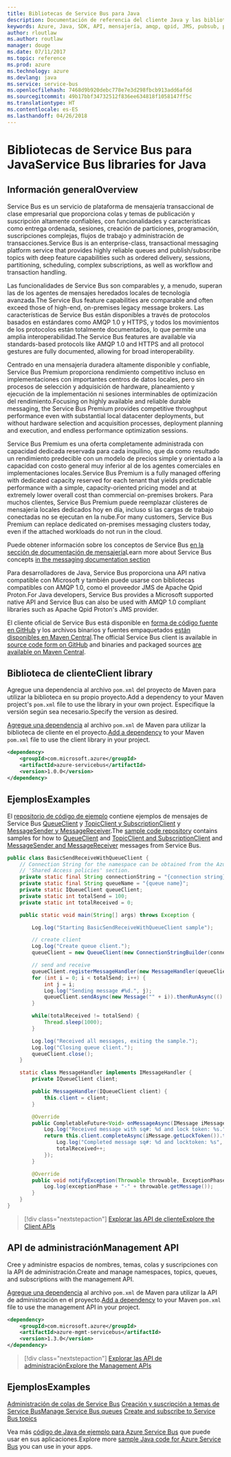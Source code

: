 ```yaml
---
title: Bibliotecas de Service Bus para Java
description: Documentación de referencia del cliente Java y las bibliotecas de administración de Service Bus para Java
keywords: Azure, Java, SDK, API, mensajería, amqp, qpid, JMS, pubsub, pub-sub, agente de mensajes
author: rloutlaw
ms.author: routlaw
manager: douge
ms.date: 07/11/2017
ms.topic: reference
ms.prod: azure
ms.technology: azure
ms.devlang: java
ms.service: service-bus
ms.openlocfilehash: 7468d9b920debc778e7e3d298fbcb913add6afdd
ms.sourcegitcommit: 49b17bbf34732512f836ee634818f1058147ff5c
ms.translationtype: HT
ms.contentlocale: es-ES
ms.lasthandoff: 04/26/2018
---
```

# <a name="service-bus-libraries-for-java"></a><span data-ttu-id="e1af4-104">Bibliotecas de Service Bus para Java</span><span class="sxs-lookup"><span data-stu-id="e1af4-104">Service Bus libraries for Java</span></span>

## <a name="overview"></a><span data-ttu-id="e1af4-105">Información general</span><span class="sxs-lookup"><span data-stu-id="e1af4-105">Overview</span></span>

<span data-ttu-id="e1af4-106">Service Bus es un servicio de plataforma de mensajería transaccional de clase empresarial que proporciona colas y temas de publicación y suscripción altamente confiables, con funcionalidades y características como entrega ordenada, sesiones, creación de particiones, programación, suscripciones complejas, flujos de trabajo y administración de transacciones.</span><span class="sxs-lookup"><span data-stu-id="e1af4-106">Service Bus is an enterprise-class, transactional messaging platform service that provides highly reliable queues and publish/subscribe topics with deep feature capabilities such as ordered delivery, sessions, partitioning, scheduling, complex subscriptions, as well as workflow and transaction handling.</span></span>

<span data-ttu-id="e1af4-107">Las funcionalidades de Service Bus son comparables y, a menudo, superan las de los agentes de mensajes heredados locales de tecnología avanzada.</span><span class="sxs-lookup"><span data-stu-id="e1af4-107">The Service Bus feature capabilities are comparable and often exceed those of high-end, on-premises legacy message brokers.</span></span> <span data-ttu-id="e1af4-108">Las características de Service Bus están disponibles a través de protocolos basados en estándares como AMQP 1.0 y HTTPS, y todos los movimientos de los protocolos están totalmente documentados, lo que permite una amplia interoperabilidad.</span><span class="sxs-lookup"><span data-stu-id="e1af4-108">The Service Bus features are available via standards-based protocols like AMQP 1.0 and HTTPS and all protocol gestures are fully documented, allowing for broad interoperability.</span></span> 

<span data-ttu-id="e1af4-109">Centrado en una mensajería duradera altamente disponible y confiable, Service Bus Premium proporciona rendimiento competitivo incluso en implementaciones con importantes centros de datos locales, pero sin procesos de selección y adquisición de hardware, planeamiento y ejecución de la implementación ni sesiones interminables de optimización del rendimiento.</span><span class="sxs-lookup"><span data-stu-id="e1af4-109">Focusing on highly available and reliable durable messaging, the Service Bus Premium provides competitive throughput performance even with substantial local datacenter deployments, but without hardware selection and acquisition processes, deployment planning and execution, and endless performance optimization sessions.</span></span> 

<span data-ttu-id="e1af4-110">Service Bus Premium es una oferta completamente administrada con capacidad dedicada reservada para cada inquilino, que da como resultado un rendimiento predecible con un modelo de precios simple y orientado a la capacidad con costo general muy inferior al de los agentes comerciales en implementaciones locales.</span><span class="sxs-lookup"><span data-stu-id="e1af4-110">Service Bus Premium is a fully managed offering with dedicated capacity reserved for each tenant that yields predictable performance with a simple, capacity-oriented pricing model and at extremely lower overall cost than commercial on-premises brokers.</span></span> <span data-ttu-id="e1af4-111">Para muchos clientes, Service Bus Premium puede reemplazar clústeres de mensajería locales dedicados hoy en día, incluso si las cargas de trabajo conectadas no se ejecutan en la nube.</span><span class="sxs-lookup"><span data-stu-id="e1af4-111">For many customers, Service Bus Premium can replace dedicated on-premises messaging clusters today, even if the attached workloads do not run in the cloud.</span></span> 

<span data-ttu-id="e1af4-112">Puede obtener información sobre los conceptos de Service Bus [en la sección de documentación de mensajería](https://docs.microsoft.com/azure/service-bus-messaging/)</span><span class="sxs-lookup"><span data-stu-id="e1af4-112">Learn more about Service Bus concepts [in the messaging documentation section](https://docs.microsoft.com/azure/service-bus-messaging/)</span></span> 

<span data-ttu-id="e1af4-113">Para desarrolladores de Java, Service Bus proporciona una API nativa compatible con Microsoft y también puede usarse con bibliotecas compatibles con AMQP 1.0, como el proveedor JMS de Apache Qpid Proton.</span><span class="sxs-lookup"><span data-stu-id="e1af4-113">For Java developers, Service Bus provides a Microsoft supported native API and Service Bus can also be used with AMQP 1.0 compliant libraries such as Apache Qpid Proton's JMS provider.</span></span>

<span data-ttu-id="e1af4-114">El cliente oficial de Service Bus está disponible en [forma de código fuente en GitHub](https://github.com/azure/azure-service-bus-java) y los archivos binarios y fuentes empaquetados [están disponibles en Maven Central](http://search.maven.org/#search%7Cga%7C1%7Ca%3A%22azure-servicebus%22).</span><span class="sxs-lookup"><span data-stu-id="e1af4-114">The official Service Bus client is available in [source code form on GitHub](https://github.com/azure/azure-service-bus-java) and binaries and packaged sources [are available on Maven Central](http://search.maven.org/#search%7Cga%7C1%7Ca%3A%22azure-servicebus%22).</span></span> 


## <a name="client-library"></a><span data-ttu-id="e1af4-115">Biblioteca de cliente</span><span class="sxs-lookup"><span data-stu-id="e1af4-115">Client library</span></span>


<span data-ttu-id="e1af4-116">Agregue una dependencia al archivo `pom.xml` del proyecto de Maven para utilizar la biblioteca en su propio proyecto.</span><span class="sxs-lookup"><span data-stu-id="e1af4-116">Add a dependency to your Maven project's `pom.xml` file to use the library in your own project.</span></span> <span data-ttu-id="e1af4-117">Especifique la versión según sea necesario.</span><span class="sxs-lookup"><span data-stu-id="e1af4-117">Specify the version as desired.</span></span>

<span data-ttu-id="e1af4-118">[Agregue una dependencia](https://maven.apache.org/guides/getting-started/index.html#How_do_I_use_external_dependencies) al archivo `pom.xml` de Maven para utilizar la biblioteca de cliente en el proyecto.</span><span class="sxs-lookup"><span data-stu-id="e1af4-118">[Add a dependency](https://maven.apache.org/guides/getting-started/index.html#How_do_I_use_external_dependencies) to your Maven `pom.xml` file to use the client library in your project.</span></span>   

```XML
<dependency>
    <groupId>com.microsoft.azure</groupId>
    <artifactId>azure-servicebus</artifactId>
    <version>1.0.0</version>
</dependency>
```

## <a name="examples"></a><span data-ttu-id="e1af4-119">Ejemplos</span><span class="sxs-lookup"><span data-stu-id="e1af4-119">Examples</span></span>

<span data-ttu-id="e1af4-120">El [repositorio de código de ejemplo](https://github.com/Azure/azure-service-bus/blob/master/samples/Java/) contiene ejemplos de mensajes de Service Bus [QueueClient](https://github.com/Azure/azure-service-bus/blob/master/samples/Java/src/com/microsoft/azure/servicebus/samples/BasicSendReceiveWithQueueClient.java) y [TopicClient y SubscriptionClient](https://github.com/Azure/azure-service-bus/blob/master/samples/Java/src/com/microsoft/azure/servicebus/samples/BasicSendReceiveWithTopicSubscriptionClient.java) y [MessageSender y MessageReceiver](https://github.com/Azure/azure-service-bus/blob/master/samples/Java/src/com/microsoft/azure/servicebus/samples/SendReceiveWithMessageSenderReceiver.java).</span><span class="sxs-lookup"><span data-stu-id="e1af4-120">The [sample code repository](https://github.com/Azure/azure-service-bus/blob/master/samples/Java/) contains samples for how to [QueueClient](https://github.com/Azure/azure-service-bus/blob/master/samples/Java/src/com/microsoft/azure/servicebus/samples/BasicSendReceiveWithQueueClient.java) and [TopicClient and SubscriptionClient](https://github.com/Azure/azure-service-bus/blob/master/samples/Java/src/com/microsoft/azure/servicebus/samples/BasicSendReceiveWithTopicSubscriptionClient.java) and [MessageSender and MessageReceiver](https://github.com/Azure/azure-service-bus/blob/master/samples/Java/src/com/microsoft/azure/servicebus/samples/SendReceiveWithMessageSenderReceiver.java) messages from Service Bus.</span></span>


```java
public class BasicSendReceiveWithQueueClient {
    // Connection String for the namespace can be obtained from the Azure portal under the
    // 'Shared Access policies' section.
    private static final String connectionString = "{connection string}";
    private static final String queueName = "{queue name}";
    private static IQueueClient queueClient;
    private static int totalSend = 100;
    private static int totalReceived = 0;

    public static void main(String[] args) throws Exception {

        Log.log("Starting BasicSendReceiveWithQueueClient sample");

        // create client
        Log.log("Create queue client.");
        queueClient = new QueueClient(new ConnectionStringBuilder(connectionString, queueName), ReceiveMode.PeekLock);

        // send and receive
        queueClient.registerMessageHandler(new MessageHandler(queueClient), new MessageHandlerOptions(1, false, Duration.ofMinutes(1)));
        for (int i = 0; i < totalSend; i++) {
            int j = i;
            Log.log("Sending message #%d.", j);
            queueClient.sendAsync(new Message("" + i)).thenRunAsync(() -> { Log.log("Sent message #%d.", j);});
        }

        while(totalReceived != totalSend) {
            Thread.sleep(1000);
        }

        Log.log("Received all messages, exiting the sample.");
        Log.log("Closing queue client.");
        queueClient.close();
    }

    static class MessageHandler implements IMessageHandler {
        private IQueueClient client;

        public MessageHandler(IQueueClient client) {
            this.client = client;
        }

        @Override
        public CompletableFuture<Void> onMessageAsync(IMessage iMessage) {
            Log.log("Received message with sq#: %d and lock token: %s.", iMessage.getSequenceNumber(), iMessage.getLockToken());
            return this.client.completeAsync(iMessage.getLockToken()).thenRunAsync(() -> {
                Log.log("Completed message sq#: %d and locktoken: %s", iMessage.getSequenceNumber(), iMessage.getLockToken());
                totalReceived++;
            });
        }

        @Override
        public void notifyException(Throwable throwable, ExceptionPhase exceptionPhase) {
            Log.log(exceptionPhase + "-" + throwable.getMessage());
        }
    }
}
```

> [!div class="nextstepaction"]
> [<span data-ttu-id="e1af4-121">Explorar las API de cliente</span><span class="sxs-lookup"><span data-stu-id="e1af4-121">Explore the Client APIs</span></span>](/java/api/overview/azure/servicebus/client)

## <a name="management-api"></a><span data-ttu-id="e1af4-122">API de administración</span><span class="sxs-lookup"><span data-stu-id="e1af4-122">Management API</span></span>

<span data-ttu-id="e1af4-123">Cree y administre espacios de nombres, temas, colas y suscripciones con la API de administración.</span><span class="sxs-lookup"><span data-stu-id="e1af4-123">Create and manage namespaces, topics, queues, and subscriptions with the management API.</span></span>

<span data-ttu-id="e1af4-124">[Agregue una dependencia](https://maven.apache.org/guides/getting-started/index.html#How_do_I_use_external_dependencies) al archivo `pom.xml` de Maven para utilizar la API de administración en el proyecto.</span><span class="sxs-lookup"><span data-stu-id="e1af4-124">[Add a dependency](https://maven.apache.org/guides/getting-started/index.html#How_do_I_use_external_dependencies) to your Maven `pom.xml` file to use the management API in your project.</span></span>  

```XML
<dependency>
    <groupId>com.microsoft.azure</groupId>
    <artifactId>azure-mgmt-servicebus</artifactId>
    <version>1.3.0</version>
</dependency>
```

> [!div class="nextstepaction"]
> [<span data-ttu-id="e1af4-125">Explorar las API de administración</span><span class="sxs-lookup"><span data-stu-id="e1af4-125">Explore the Management APIs</span></span>](/java/api/overview/azure/servicebus/management)


## <a name="examples"></a><span data-ttu-id="e1af4-126">Ejemplos</span><span class="sxs-lookup"><span data-stu-id="e1af4-126">Examples</span></span>

<span data-ttu-id="e1af4-127">[Administración de colas de Service Bus](https://github.com/Azure-Samples/service-bus-java-manage-queue-with-basic-features)
[Creación y suscripción a temas de Service Bus](https://github.com/Azure-Samples/service-bus-java-manage-publish-subscribe-with-basic-features)</span><span class="sxs-lookup"><span data-stu-id="e1af4-127">[Manage Service Bus queues](https://github.com/Azure-Samples/service-bus-java-manage-queue-with-basic-features)
[Create and subscribe to Service Bus topics](https://github.com/Azure-Samples/service-bus-java-manage-publish-subscribe-with-basic-features)</span></span>

<span data-ttu-id="e1af4-128">Vea más [código de Java de ejemplo para Azure Service Bus](https://azure.microsoft.com/resources/samples/?platform=java&term=bus) que puede usar en sus aplicaciones.</span><span class="sxs-lookup"><span data-stu-id="e1af4-128">Explore more [sample Java code for Azure Service Bus](https://azure.microsoft.com/resources/samples/?platform=java&term=bus) you can use in your apps.</span></span>
